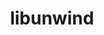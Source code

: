 ---
title: "libunwind"
layout: cache
categories: [package, develop-2025-06-01]
meta: {"compilers": ["cce@18.0.0", "gcc@11.1.0", "gcc@11.4.0", "gcc@13.2.0", "gcc@7.3.1", "gcc@7.5.0", "intel-oneapi-compilers@2025.1.0"], "num_specs": 12, "num_specs_by_stack": {"data-vis-sdk": 1, "e4s": 1, "e4s-cray-rhel": 1, "e4s-neoverse-v2": 2, "e4s-oneapi": 1, "e4s-rocm-external": 2, "hep": 1, "ml-linux-x86_64-rocm": 1, "radiuss": 1, "radiuss-aws": 1, "radiuss-aws-aarch64": 1, "root": 12, "tutorial": 1}, "oss": ["amzn2", "rhel8", "ubuntu18.04", "ubuntu20.04", "ubuntu22.04", "ubuntu24.04"], "platforms": ["linux"], "stacks": ["data-vis-sdk", "e4s", "e4s-cray-rhel", "e4s-neoverse-v2", "e4s-oneapi", "e4s-rocm-external", "hep", "ml-linux-x86_64-rocm", "radiuss", "radiuss-aws", "radiuss-aws-aarch64", "root", "tutorial"], "targets": ["aarch64", "neoverse_v2", "x86_64_v3"], "versions": ["1.7.2", "1.8.1"]}
spec_details: [{"compiler": "gcc@11.4.0", "hash": "3gi5s7uizvxlxrtl56spskem6khhkinu", "os": "ubuntu22.04", "platform": "linux", "size": "-", "stacks": ["e4s-neoverse-v2", "root"], "target": "neoverse_v2", "variants": ["~block_signals", "build_system=autotools", "components:=none", "~conservative_checks", "~cxx_exceptions", "~debug", "~debug_frame", "+docs", "libs:=shared,static", "~pic", "+tests", "+weak_backtrace", "~xz", "~zlib"], "versions": ["1.7.2"]}, {"compiler": "gcc@11.1.0", "hash": "54nbplrt6oyrqyra7e7q43o6kcg7l2t6", "os": "ubuntu20.04", "platform": "linux", "size": "-", "stacks": ["data-vis-sdk", "root"], "target": "x86_64_v3", "variants": ["~block_signals", "build_system=autotools", "components:=none", "~conservative_checks", "~cxx_exceptions", "~debug", "~debug_frame", "+docs", "libs:=shared,static", "~pic", "+tests", "+weak_backtrace", "~xz", "~zlib"], "versions": ["1.8.1"]}, {"compiler": "gcc@11.4.0", "hash": "ez2eozscis3rrco6rb6w2ei7lclodoew", "os": "ubuntu22.04", "platform": "linux", "size": "-", "stacks": ["e4s-rocm-external", "root"], "target": "x86_64_v3", "variants": ["~block_signals", "build_system=autotools", "components:=none", "~conservative_checks", "~cxx_exceptions", "~debug", "~debug_frame", "+docs", "libs:=shared,static", "~pic", "+tests", "+weak_backtrace", "+xz", "~zlib"], "versions": ["1.8.1"]}, {"compiler": "gcc@7.3.1", "hash": "f24av4fvwxbwpxnn4trqfj7qs3qmnwe7", "os": "amzn2", "platform": "linux", "size": "-", "stacks": ["radiuss-aws", "root"], "target": "x86_64_v3", "variants": ["~block_signals", "build_system=autotools", "components:=none", "~conservative_checks", "~cxx_exceptions", "~debug", "~debug_frame", "+docs", "libs:=shared,static", "~pic", "+tests", "+weak_backtrace", "~xz", "~zlib"], "versions": ["1.8.1"]}, {"compiler": "gcc@7.5.0", "hash": "izisgjsoldldcynlgcrhdibfuwi5tz25", "os": "ubuntu18.04", "platform": "linux", "size": "-", "stacks": ["radiuss", "root"], "target": "x86_64_v3", "variants": ["~block_signals", "build_system=autotools", "components:=none", "~conservative_checks", "~cxx_exceptions", "~debug", "~debug_frame", "+docs", "libs:=shared,static", "~pic", "+tests", "+weak_backtrace", "~xz", "~zlib"], "versions": ["1.8.1"]}, {"compiler": "gcc@13.2.0", "hash": "kq2ya7wmihteewfqf2eke5bdzjvms4xi", "os": "ubuntu24.04", "platform": "linux", "size": "-", "stacks": ["ml-linux-x86_64-rocm", "root"], "target": "x86_64_v3", "variants": ["~block_signals", "build_system=autotools", "components:=none", "~conservative_checks", "~cxx_exceptions", "~debug", "~debug_frame", "+docs", "libs:=shared,static", "~pic", "+tests", "+weak_backtrace", "~xz", "~zlib"], "versions": ["1.8.1"]}, {"compiler": "gcc@7.3.1", "hash": "qan6kmdrda4cm3xdlbocutvu4cfc5zdf", "os": "amzn2", "platform": "linux", "size": "-", "stacks": ["radiuss-aws-aarch64", "root"], "target": "aarch64", "variants": ["~block_signals", "build_system=autotools", "components:=none", "~conservative_checks", "~cxx_exceptions", "~debug", "~debug_frame", "+docs", "libs:=shared,static", "~pic", "+tests", "+weak_backtrace", "~xz", "~zlib"], "versions": ["1.7.2"]}, {"compiler": "intel-oneapi-compilers@2025.1.0", "hash": "qudtjhwjwkdnfb67okfs2jmhhfx75v4k", "os": "ubuntu22.04", "platform": "linux", "size": "-", "stacks": ["e4s-oneapi", "root"], "target": "x86_64_v3", "variants": ["~block_signals", "build_system=autotools", "components:=none", "~conservative_checks", "~cxx_exceptions", "~debug", "~debug_frame", "+docs", "libs:=shared,static", "+pic", "+tests", "+weak_backtrace", "+xz", "~zlib"], "versions": ["1.8.1"]}, {"compiler": "cce@18.0.0", "hash": "rxjdmyja3ewijfwt7ni4f35qa4zt5mvm", "os": "rhel8", "platform": "linux", "size": "-", "stacks": ["e4s-cray-rhel", "root"], "target": "x86_64_v3", "variants": ["~block_signals", "build_system=autotools", "components:=none", "~conservative_checks", "~cxx_exceptions", "~debug", "~debug_frame", "+docs", "libs:=shared,static", "~pic", "+tests", "+weak_backtrace", "~xz", "~zlib"], "versions": ["1.8.1"]}, {"compiler": "gcc@11.4.0", "hash": "u5xp2bgib4dyin5knkcdx4oukaowyw4k", "os": "ubuntu22.04", "platform": "linux", "size": "-", "stacks": ["e4s-neoverse-v2", "root"], "target": "neoverse_v2", "variants": ["~block_signals", "build_system=autotools", "components:=none", "~conservative_checks", "~cxx_exceptions", "~debug", "~debug_frame", "+docs", "libs:=shared,static", "~pic", "+tests", "+weak_backtrace", "+xz", "~zlib"], "versions": ["1.7.2"]}, {"compiler": "gcc@11.4.0", "hash": "xhqw7cooh2pkdp5hc5qygbwwrwhjr3ks", "os": "ubuntu22.04", "platform": "linux", "size": "-", "stacks": ["e4s", "root"], "target": "x86_64_v3", "variants": ["~block_signals", "build_system=autotools", "components:=none", "~conservative_checks", "~cxx_exceptions", "~debug", "~debug_frame", "+docs", "libs:=shared,static", "+pic", "+tests", "+weak_backtrace", "+xz", "~zlib"], "versions": ["1.8.1"]}, {"compiler": "gcc@11.4.0", "hash": "zptxbo3ied354lbxtls3juu2bfnsgxe7", "os": "ubuntu22.04", "platform": "linux", "size": "-", "stacks": ["e4s-rocm-external", "hep", "root", "tutorial"], "target": "x86_64_v3", "variants": ["~block_signals", "build_system=autotools", "components:=none", "~conservative_checks", "~cxx_exceptions", "~debug", "~debug_frame", "+docs", "libs:=shared,static", "~pic", "+tests", "+weak_backtrace", "~xz", "~zlib"], "versions": ["1.8.1"]}]
---